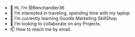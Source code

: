 - 👋 Hi, I’m @Benchandler36
- 👀 I’m interested in traveling, spending time with my laptop
- 🌱 I’m currently learning Goodle Marketing SkillShop
- 💞️ I’m looking to collaborate on any Projects.
- 📫 How to reach me by email.

<!---
Benchandler36/Benchandler36 is a ✨ special ✨ repository because its `README.md` (this file) appears on your GitHub profile.
You can click the Preview link to take a look at your changes.
--->
